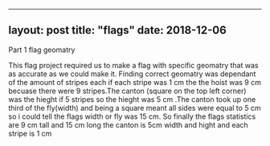 
---
layout: post
title: "flags"
date: 2018-12-06
---
 Part 1 flag geomatry
 
 This flag project required us to make a flag with specific geomatry that was as accurate as we could make it. Finding correct geomatry  was dependant of the amount of stripes each if each stripe was 1 cm the the hoist was 9 cm becuase there were 9 stripes.The canton (square on the top left corner) was the hieght if 5 stripes so the hieght was 5 cm .The canton took up one third of the fly(width) and being a square meant all sides were equal to 5 cm so i could tell the flags width or fly was 15 cm.  So finally the flags statistics are 9 cm tall and 15 cm long the canton is 5cm width and hight and each stripe is 1 cm 
